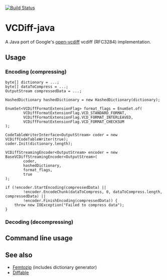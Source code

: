 [![Build Status](https://travis-ci.org/ehrmann/vcdiff-java.svg?branch=master)](https://travis-ci.org/ehrmann/vcdiff-java)

# VCDiff-java

A Java port of Google's [open-vcdiff](https://github.com/google/open-vcdiff) vcdiff (RFC3284) implementation.

## Usage
### Encoding (compressing)
```
byte[] dictionary = ...;
byte[] dataToCompress = ...;
OutputStream compressedData = ...;

HashedDictionary hashedDictionary = new HashedDictionary(dictionary);

EnumSet<VCDiffFormatExtensionFlag> format_flags = EnumSet.of(
        VCDiffFormatExtensionFlag.VCD_STANDARD_FORMAT,
        VCDiffFormatExtensionFlag.VCD_FORMAT_INTERLEAVED,
        VCDiffFormatExtensionFlag.VCD_FORMAT_CHECKSUM
);

CodeTableWriterInterface<OutputStream> coder = new VCDiffCodeTableWriter(true);
coder.Init(dictionary.length);

VCDiffStreamingEncoder<OutputStream> encoder = new BaseVCDiffStreamingEncoder<OutputStream>(
        coder,
        hashedDictionary,
        format_flags,
        true
);

if (!encoder.StartEncoding(compressedData) ||
        !encoder.EncodeChunk(dataToCompress, 0, dataToCompress.length, compressedData) ||
        !encoder.FinishEncoding(compressedData)) {
    throw new IOException("Failed to compress data");
}
```
### Decoding (decompressing)

## Command line usage


## See also
* [Femtozip](https://github.com/gtoubassi/femtozip) (includes dictionary generator)
* [Diffable](https://web.archive.org/web/20120301201412/http://code.google.com/p/diffable/)
